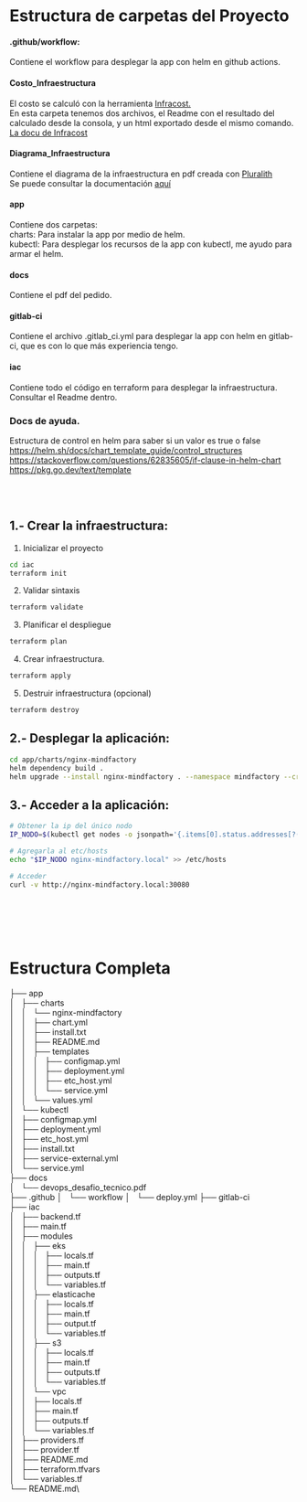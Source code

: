 # Estructura de carpetas del Proyecto

#### .github/workflow:
  Contiene el workflow para desplegar la app con helm en github actions.

#### Costo_Infraestructura
  El costo se calculó con la herramienta [Infracost.](https://www.infracost.io/)\
  En esta carpeta tenemos dos archivos, el Readme con el resultado del calculado desde la consola, y un html exportado desde el mismo comando.\
  [La docu de Infracost](https://www.infracost.io/docs/)

#### Diagrama_Infraestructura
  Contiene el diagrama de la infraestructura en pdf creada con [Pluralith](https://www.pluralith.com/)\
  Se puede consultar la documentación [aquí](https://docs.pluralith.com/)

#### app
  Contiene dos carpetas:\
    charts: Para instalar la app por medio de helm.\
    kubectl: Para desplegar los recursos de la app con kubectl, me ayudo para armar el helm.

#### docs
  Contiene el pdf del pedido.

#### gitlab-ci
  Contiene el archivo .gitlab_ci.yml para desplegar la app con helm en gitlab-ci, que es con lo que más experiencia tengo.

#### iac
  Contiene todo el código en terraform para desplegar la infraestructura.\
  Consultar el Readme dentro.


### Docs de ayuda.
Estructura de control en helm para saber si un valor es true o false \
https://helm.sh/docs/chart_template_guide/control_structures \
https://stackoverflow.com/questions/62835605/if-clause-in-helm-chart \
https://pkg.go.dev/text/template

<br/><br/>


## 1.- Crear la infraestructura:

1. Inicializar el proyecto
```bash
cd iac
terraform init
```

2. Validar sintaxis
```bash
terraform validate
```

3. Planificar el despliegue
```bash
terraform plan
```

4. Crear infraestructura.
```bash
terraform apply
```

5. Destruir infraestructura (opcional)
```bash
terraform destroy
```

## 2.- Desplegar la aplicación:

```bash
cd app/charts/nginx-mindfactory
helm dependency build .
helm upgrade --install nginx-mindfactory . --namespace mindfactory --create-namespace
```
## 3.- Acceder a la aplicación:

```bash
# Obtener la ip del único nodo
IP_NODO=$(kubectl get nodes -o jsonpath='{.items[0].status.addresses[?(@.type=="InternalIP")].address}')

# Agregarla al etc/hosts
echo "$IP_NODO nginx-mindfactory.local" >> /etc/hosts

# Acceder
curl -v http://nginx-mindfactory.local:30080
```

<br/><br/>
<br/><br/>

# Estructura Completa

├── app\
│   ├── charts\
│   │   └── nginx-mindfactory\
│   │       ├── chart.yml\
│   │       ├── install.txt\
│   │       ├── README.md\
│   │       ├── templates\
│   │       │   ├── configmap.yml\
│   │       │   ├── deployment.yml\
│   │       │   ├── etc_host.yml\
│   │       │   └── service.yml\
│   │       └── values.yml\
│   └── kubectl\
│       ├── configmap.yml\
│       ├── deployment.yml\
│       ├── etc_host.yml\
│       ├── install.txt\
│       ├── service-external.yml\
│       └── service.yml\
├── docs\
│   └── devops_desafio_tecnico.pdf\
├── .github
│   └── workflow
│       └── deploy.yml
├── gitlab-ci\
├── iac\
│   ├── backend.tf\
│   ├── main.tf\
│   ├── modules\
│   │   ├── eks\
│   │   │   ├── locals.tf\
│   │   │   ├── main.tf\
│   │   │   ├── outputs.tf\
│   │   │   └── variables.tf\
│   │   ├── elasticache\
│   │   │   ├── locals.tf\
│   │   │   ├── main.tf\
│   │   │   ├── output.tf\
│   │   │   └── variables.tf\
│   │   ├── s3\
│   │   │   ├── locals.tf\
│   │   │   ├── main.tf\
│   │   │   ├── outputs.tf\
│   │   │   └── variables.tf\
│   │   └── vpc\
│   │       ├── locals.tf\
│   │       ├── main.tf\
│   │       ├── outputs.tf\
│   │       └── variables.tf\
│   ├── providers.tf\
│   ├── provider.tf\
│   ├── README.md\
│   ├── terraform.tfvars\
│   └── variables.tf\
└── README.md\
